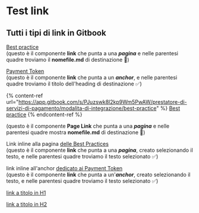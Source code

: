 # Test link

## Tutti i tipi di link in Gitbook



[Best practice](https://app.gitbook.com/s/PJuzswk8l2kp9Wm5PwAW/prestatore-di-servizi-di-pagamento/modalita-di-integrazione/best-practice "mention") \
(questo è il componente **link** che punta a una _**pagina**_ e nelle parentesi quadre troviamo il **nomefile.md** di destinazione 🔴)



[Payment Token](https://app.gitbook.com/s/PJuzswk8l2kp9Wm5PwAW/prestatore-di-servizi-di-pagamento/modalita-di-integrazione/best-practice#title-text "mention") \
(questo è il componente **link** che punta a un _**anchor**_, e nelle parentesi quadre troviamo il titolo dell'heading di destinazione ✅)



{% content-ref url="https://app.gitbook.com/s/PJuzswk8l2kp9Wm5PwAW/prestatore-di-servizi-di-pagamento/modalita-di-integrazione/best-practice" %}
[Best practice](https://app.gitbook.com/s/PJuzswk8l2kp9Wm5PwAW/prestatore-di-servizi-di-pagamento/modalita-di-integrazione/best-practice)
{% endcontent-ref %}

(questo è il componente **Page Link** che punta a una _**pagina**_ e nelle parentesi quadre mostra **nomefile.md** di destinazione 🔴)





Link inline alla pagina [delle Best Practices](https://app.gitbook.com/s/PJuzswk8l2kp9Wm5PwAW/prestatore-di-servizi-di-pagamento/modalita-di-integrazione/best-practice)\
(questo è il componente **link** che punta a una _**pagina**_, creato selezionando il testo, e nelle parentesi quadre troviamo il testo selezionato  ✅)&#x20;



link inline all'anchor [dedicato ai Payment Token](https://app.gitbook.com/s/PJuzswk8l2kp9Wm5PwAW/prestatore-di-servizi-di-pagamento/modalita-di-integrazione/best-practice#title-text) \
(questo è il componente **link** che punta a un'_**anchor**_, creato selezionando il testo, e nelle parentesi quadre troviamo il testo selezionato  ✅)&#x20;



[link a titolo in H1](./#titolo-h1)

[link a titolo in H2](test-space-1/prova-articolo-1.md#titolo-in-h2)
